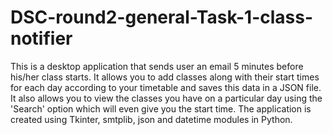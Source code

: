 # DSC-round2-general-Task-1-class-notifier
This is a desktop application that sends user an email 5 minutes before his/her class starts.
It allows you to add classes along with their start times for each day according to your timetable and saves this data in a JSON file.
It also allows you to view the classes you have on a particular day using the 'Search' option which will even give you the start time.
The application is created using Tkinter, smtplib, json and datetime modules in Python.
